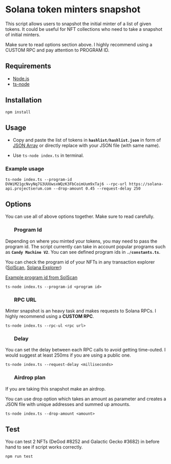 
# Solana token minters snapshot
This script allows users to snapshot the initial minter of a list of given tokens. It could be useful for NFT collections who need to take a snapshot of initial minters.

Make sure to read options section above. I highly recommend using a CUSTOM RPC and pay attention to PROGRAM ID.

## Requirements

 - [Node.js](https://nodejs.org/en/)
 - [ts-node](https://www.npmjs.com/package/ts-node)


## Installation

```
npm install
```

## Usage
- Copy and paste the list of tokens in **`hashlist/hashlist.json`** in form of [JSON Array](https://www.javatpoint.com/json-array) or directly replace with your JSON file (with same name).

- Use `ts-node index.ts` in terminal.

### Example usage 
```
ts-node index.ts --program-id DVWiM21gcNvyNq7G3UUUwsxWQzK3FbCoimUum9xTaj6 --rpc-url https://solana-api.projectserum.com --drop-amount 0.45 --request-delay 250
```

## Options
You can use all of above options together. Make sure to read carefully.
### &nbsp;&nbsp;&nbsp;&nbsp;&nbsp;&nbsp;&nbsp;Program Id
Depending on where you minted your tokens, you may need to pass the program id. The script currently can take in account popular programs such as **`Candy Machine V2`**. You can see defined program ids in **`./constants.ts`**.

You can check the program id of your NFTs in any transaction explorer ([SolScan](https://solscan.io/), [Solana Explorer](https://explorer.solana.com/))

[Example program id from SolScan](https://prnt.sc/aJ05ywFeXRUG)

```
ts-node index.ts --program-id <program id>
```

### &nbsp;&nbsp;&nbsp;&nbsp;&nbsp;&nbsp;&nbsp;RPC URL
Minter snapshot is an heavy task and makes requests to Solana RPCs. I highly recommend using a **CUSTOM RPC**.

```
ts-node index.ts --rpc-ul <rpc url>
```

### &nbsp;&nbsp;&nbsp;&nbsp;&nbsp;&nbsp;&nbsp;Delay
You can set the delay between each RPC calls to avoid getting time-outed. I would suggest at least 250ms if you are using a public one.

```
ts-node index.ts --request-delay <milliseconds>
```

### &nbsp;&nbsp;&nbsp;&nbsp;&nbsp;&nbsp;&nbsp;Airdrop plan
If you are taking this snapshot make an airdrop. 

You can use drop option which takes an amount as parameter and creates a JSON file with unique addresses and summed up amounts.

```
ts-node index.ts --drop-amount <amount>
```

## Test
You can test 2 NFTs (DeGod #8252 and Galactic Gecko #3682) in before hand to see if script works correctly. 

```
npm run test
```
